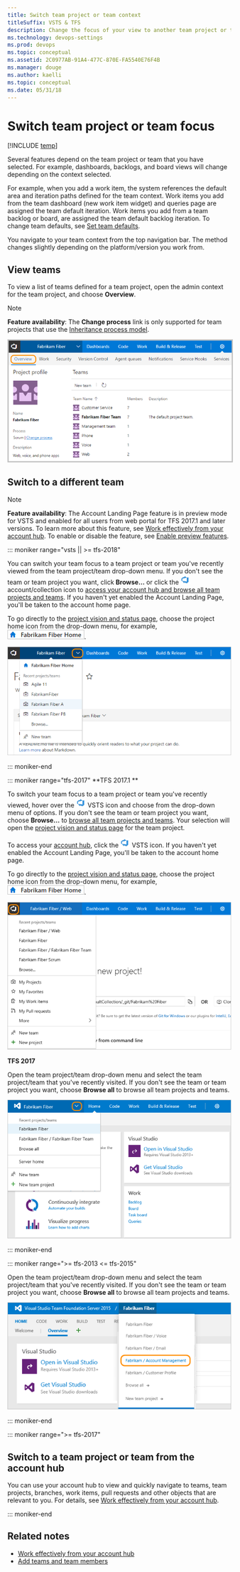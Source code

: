 ```yaml
---
title: Switch team project or team context
titleSuffix: VSTS & TFS
description: Change the focus of your view to another team project or team in Visual Studio Team Services & Team Foundation Server 
ms.technology: devops-settings
ms.prod: devops
ms.topic: conceptual
ms.assetid: 2C0977AB-91A4-477C-870E-FA5540E76F4B
ms.manager: douge
ms.author: kaelli
ms.topic: conceptual
ms.date: 05/31/18 
---
```



# Switch team project or team focus   

[!INCLUDE [temp](../../_shared/version-vsts-tfs-all-versions.md)]

<a id="switch-team-context">  </a>

Several features depend on the team project or team that you have selected. For example, dashboards, backlogs, and board views will change depending on the context selected. 

For example, when you add a work item, the system references the default area and iteration paths defined for the team context. Work items you add from the team dashboard (new work item widget) and queries page are assigned the team default iteration. Work items you add from a team backlog or board, are assigned the team default backlog iteration. To change team defaults, see [Set team defaults](../../work/scale/set-team-defaults.md?toc=/vsts/organizations/settings/toc.json&bc=/vsts/organizations/settings/breadcrumb/toc.json ).  

You navigate to your team context from the top navigation bar. The method changes slightly depending on the platform/version you work from.     

## View teams   

To view a list of teams defined for a team project, open the admin context for the team project, and choose **Overview**.  

>[!NOTE]  
>**Feature availability**: The **Change process** link is only supported for team projects that use the [Inheritance process model](./work/inheritance-process-model.md).  

<img src="../../work/scale/_img/multiple-teams-view-teams.png" alt="Web portal, admin context, team project, Overview page" style="border: 2px solid #C3C3C3;" /> 

## Switch to a different team 

>[!NOTE]  
>**Feature availability**: The Account Landing Page feature is in preview mode for VSTS and enabled for all users from web portal for TFS 2017.1 and later versions. To learn more about this feature, see [Work effectively from your account hub](../../user-guide/account-home-pages.md?toc=/vsts/organizations/settings/toc.json&bc=/vsts/organizations/settings/breadcrumb/toc.json). To enable or disable the feature, see [Enable preview features](../../collaborate/preview-features.md?toc=/vsts/organizations/settings/toc.json&bc=/vsts/organizations/settings/breadcrumb/toc.json).   

 
::: moniker range="vsts || >= tfs-2018"

<a id="switch-context-team-services" />
 
You can switch your team focus to a team project or team you've recently viewed from the team project/team drop-down menu. If you don't see the team or team project you want, click **Browse&hellip;** or click the ![VSTS icon](_img/switch-team-focus-account-project-page-icon.png) account/collection icon to [access your account hub and browse all team projects and teams](../../user-guide/account-home-pages.md?toc=/vsts/organizations/settings/toc.json&bc=/vsts/organizations/settings/breadcrumb/toc.json). If you haven't yet enabled the Account Landing Page, you'll be taken to the account home page. 

To go directly to the [project vision and status page](../../collaborate/project-vision-status.md), choose the project home icon from the drop-down menu, for example, ![project home icon](../../_shared/_img/work-web-portal-home-page-icon.png).

![Choose another team from the team project menu](../../_shared/_img/work-web-portal-ts-switch-team-focus.png) 

::: moniker-end

::: moniker range="tfs-2017"
**TFS 2017.1 **
<a id="switch-context-tfs-2017-1" /> 

To switch your team focus to a team project or team you've recently viewed, hover over the ![VSTS icon](_img/switch-team-focus-account-project-page-icon.png) VSTS icon and choose from the drop-down menu of options. If you don't see the team or team project you want, choose **Browse&hellip;** to [browse all team projects and teams](../../user-guide/account-home-pages.md?toc=/vsts/organizations/settings/toc.json&bc=/vsts/organizations/settings/breadcrumb/toc.json). Your selection will open the [project vision and status page](../../collaborate/project-vision-status.md?toc=/vsts/organizations/settings/toc.json&bc=/vsts/organizations/settings/breadcrumb/toc.json) for the team project.

To access your [account hub](../../user-guide/account-home-pages.md?toc=/vsts/organizations/settings/toc.json&bc=/vsts/organizations/settings/breadcrumb/toc.json), click the ![VSTS icon](_img/switch-team-focus-account-project-page-icon.png) VSTS icon. If you haven't yet enabled the Account Landing Page, you'll be taken to the account home page.  

To go directly to the [project vision and status page](../../collaborate/project-vision-status.md?toc=/vsts/organizations/settings/toc.json&bc=/vsts/organizations/settings/breadcrumb/toc.json ), choose the project home icon from the drop-down menu, for example, ![project home icon](../../_shared/_img/work-web-portal-home-page-icon.png).

![Choose another team from the team project menu](../../_shared/_img/work-web-portal-tfs-2017-1-switch-team-focus.png) 

**TFS 2017**
<a id="tfs-2017-switch-context" /> 

Open the team project/team drop-down menu and select the team project/team that you've recently visited. If you don't see the team or team project you want, choose **Browse all** to browse all team projects and teams. 

![Choose another team from the team project menu](../../_shared/_img/switch-context-tfs-2017.png) 


::: moniker-end

::: moniker range=">= tfs-2013 <= tfs-2015"

<a id="tfs-2015-switch-context" />

Open the team project/team drop-down menu and select the team project/team that you've recently visited. If you don't see the team or team project you want, choose **Browse all** to browse all team projects and teams. 

![Choose another team from the team project menu](../../_shared/_img/switch-team-project-2.png) 

::: moniker-end

::: moniker range=">= tfs-2017"

## Switch to a team project or team from the account hub 

You can use your account hub to view and quickly navigate to teams, team projects, branches, work items, pull requests and other objects that are relevant to you. For details, see [Work effectively from your account hub](../../user-guide/account-home-pages.md?toc=/vsts/organizations/settings/toc.json&bc=/vsts/organizations/settings/breadcrumb/toc.json).  

::: moniker-end

## Related notes
- [Work effectively from your account hub](../../user-guide/account-home-pages.md?toc=/vsts/organizations/settings/toc.json&bc=/vsts/organizations/settings/breadcrumb/toc.json)
- [Add teams and team members](../../work/scale/multiple-teams.md?toc=/vsts/organizations/settings/toc.json&bc=/vsts/organizations/settings/breadcrumb/toc.json)